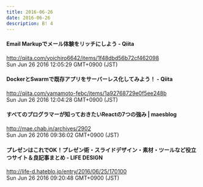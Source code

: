 ```yaml
---
title: 2016-06-26
date: 2016-06-26
description: B! 4
---
```


#### Email Markupでメール体験をリッチにしよう - Qiita
http://qiita.com/yoichiro6642/items/1f48dbd56b72cf462098<br>
Sun Jun 26 2016 12:05:29 GMT+0900 (JST)<br>


#### DockerとSwarmで既存アプリをサーバーレス化してみよう！ - Qiita
http://qiita.com/yamamoto-febc/items/1a92768729e0f5ee248b<br>
Sun Jun 26 2016 12:04:28 GMT+0900 (JST)<br>


#### すべてのプログラマーが知っておきたいReactの7つの強み | maesblog
http://mae.chab.in/archives/2902<br>
Sun Jun 26 2016 09:36:02 GMT+0900 (JST)<br>


#### プレゼンはこれでOK！プレゼン術・スライドデザイン・素材・ツールなど役立つサイト＆良記事まとめ - LIFE DESIGN
http://life-d.hateblo.jp/entry/2016/06/25/170100<br>
Sun Jun 26 2016 09:20:48 GMT+0900 (JST)<br>


